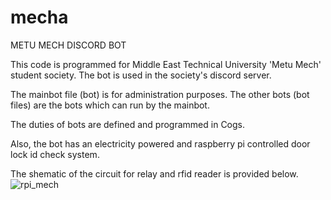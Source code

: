 # mecha
METU MECH DISCORD BOT

This code is programmed for Middle East Technical University 'Metu Mech' student society. The bot is used in the society's discord server.

  The mainbot file (bot) is for administration purposes. The other bots (bot files) are the bots which can run by the mainbot.

  The duties of bots are defined and programmed in Cogs. 

Also, the bot has an electricity powered and raspberry pi controlled door lock id check system.

  The shematic of the circuit for relay and rfid reader is provided below.
![rpi_mech](https://user-images.githubusercontent.com/44478858/153622273-f262d642-e47f-4bcc-b82e-59ebabbac9da.png)
